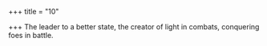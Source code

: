 +++
title = "10"

+++
The leader to a better state, the creator of light in combats,
conquering foes in battle.